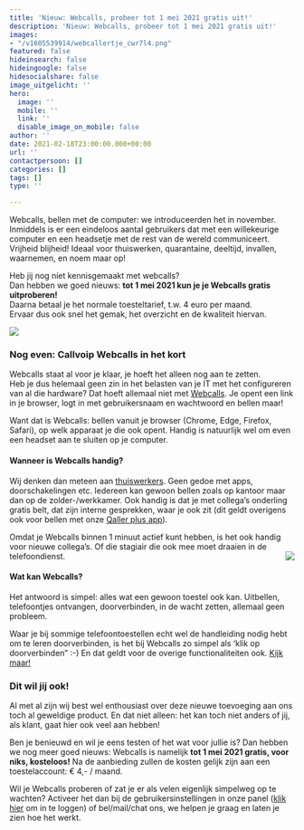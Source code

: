 ```yaml
---
title: 'Nieuw: Webcalls, probeer tot 1 mei 2021 gratis uit!'
description: 'Nieuw: Webcalls, probeer tot 1 mei 2021 gratis uit!'
images:
- "/v1605539914/webcallertje_cwr7l4.png"
featured: false
hideinsearch: false
hideingoogle: false
hidesocialshare: false
image_uitgelicht: ''
hero:
  image: ''
  mobile: ''
  link: ''
  disable_image_on_mobile: false
author: ''
date: 2021-02-18T23:00:00.000+00:00
url: ''
contactpersoon: []
categories: []
tags: []
type: ''

---
```

Webcalls, bellen met de computer: we introduceerden het in november. Inmiddels is er een eindeloos aantal gebruikers dat met een willekeurige computer en een headsetje met de rest van de wereld communiceert. Vrijheid blijheid! Ideaal voor thuiswerken, quarantaine, deeltijd, invallen, waarnemen, en noem maar op!   
  
Heb jij nog níet kennisgemaakt met webcalls?   
Dan hebben we goed nieuws: **tot 1 mei 2021 kun je je Webcalls gratis uitproberen!**  
Daarna betaal je het normale toesteltarief, t.w. 4 euro per maand.   
Ervaar dus ook snel het gemak, het overzicht en de kwaliteit hiervan. 

![](https://res.cloudinary.com/callvoip/image/upload/v1605538679/werkplek-toen-nu_lcmp07.png)

### Nog even: Callvoip Webcalls in het kort

Webcalls staat al voor je klaar, je hoeft het alleen nog aan te zetten.   
Heb je dus helemaal geen zin in het belasten van je IT met het configureren van al die hardware? Dat hoeft allemaal niet met [Webcalls](https://www.callvoip.nl/telefonie/functionaliteiten/webcalls/). Je opent een link in je browser, logt in met gebruikersnaam en wachtwoord en bellen maar!

Want dat is Webcalls: bellen vanuit je browser (Chrome, Edge, Firefox, Safari), op welk apparaat je die ook opent. Handig is natuurlijk wel om even een headset aan te sluiten op je computer.

#### Wanneer is Webcalls handig?

Wij denken dan meteen aan [thuiswerkers](https://www.callvoip.nl/telefonie/thuiswerken/). Geen gedoe met apps, doorschakelingen etc. Iedereen kan gewoon bellen zoals op kantoor maar dan op de zolder-/werkkamer. Ook handig is dat je met collega’s onderling gratis belt, dat zijn interne gesprekken, waar je ook zit (dit geldt overigens ook voor bellen met onze [Qaller plus app](https://www.callvoip.nl/telefonie/qaller/)).

Omdat je Webcalls binnen 1 minuut actief kunt hebben, is het ook handig voor nieuwe collega’s. Of die stagiair die ook mee moet draaien in de telefoondienst. <img src="![](https://res.cloudinary.com/callvoip/image/upload/v1605539914/webcallertje_cwr7l4.png)" style="float:right">

#### Wat kan Webcalls?

Het antwoord is simpel: alles wat een gewoon toestel ook kan. Uitbellen, telefoontjes ontvangen, doorverbinden, in de wacht zetten, allemaal geen probleem.

Waar je bij sommige telefoontoestellen echt wel de handleiding nodig hebt om te leren doorverbinden, is het bij Webcalls zo simpel als ‘klik op doorverbinden” :-) En dat geldt voor de overige functionaliteiten ook. [Kijk maar!](https://www.callvoip.nl/ondersteuning/extra-features/handleiding-web-calls/)

### Dit wil jij ook!

Al met al zijn wij best wel enthousiast over deze nieuwe toevoeging aan ons toch al geweldige product. En dat niet alleen: het kan toch niet anders of jij, als klant, gaat hier ook veel aan hebben!

Ben je benieuwd en wil je eens testen of het wat voor jullie is? Dan hebben we nog meer goed nieuws: Webcalls is namelijk **tot 1 mei 2021 gratis, voor niks, kosteloos!** Na de aanbieding zullen de kosten gelijk zijn aan een toestelaccount: € 4,- / maand.

Wil je Webcalls proberen of zat je er als velen eigenlijk simpelweg op te wachten? Activeer het dan bij de gebruikersinstellingen in onze panel ([klik hier](https://www.callvoip.nl/login/) om in te loggen) of bel/mail/chat ons, we helpen je graag en laten je zien hoe het werkt.
